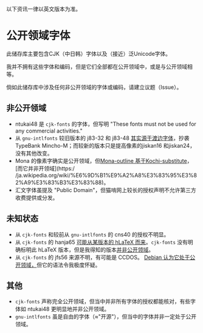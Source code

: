 以下资讯一律以英文版本为准。

# 公开领域字体

此储存库主要包含CJK（中日韩）字体以及（接近）泛Unicode字体。

我并不拥有这些字体和编码，但是它们全部都在公开领域中，或是与公开领域相等。

倘如此储存库中涉及任何非公开领域的字体或编码，请建立议题（Issue）。

## 非公开领域

* ntukai48 是 `cjk-fonts` 的字体，但写明 "These fonts must not be used for any commercial activities."
* 从 `gnu-intlfonts` 较旧版本的 j83-32 和 j83-48 [其实源于渡边字体](https://www.rpmfind.net/linux/RPM/opensuse/16.0/noarch/intlfonts-1.2.1-slfo.1.1.2.noarch.html)，抄袭TypeBank Mincho-M；而较新的版本只是提高像素的jiskan16 和jiskan24，没有其他改变。
* Mona 的像素字确实是公开领域，但[Mona-outline 基于Kochi-substitute](https://en.wikipedia.org/wiki/Mona_(font))，[而它并非开领域](https:/ /ja.wikipedia.org/wiki/%E6%9D%B1%E9%A2%A8%E3%83%95%E3%82%A9%E3%83%B3%E3%83%88)。
* 汇文字体虽提及 "Public Domain"，但猫啃网上较长的授权声明不允许第三方收费提供或分发。

## 未知状态

* 从 `cjk-fonts` 和较前从 `gnu-intlfonts` 的 cns40 的授权不明显。
* 从 `cjk-fonts` 的 hanja65 [可能从某版本的 hLaTeX 而来](https://ctan.org/pkg/cjk-fonts)。`cjk-fonts` 没有明确标明此 hLaTeX 版本，但是我得知的版本[并非公开领域](https://ctan.org/pkg/hlatex-fonts)。
* 从 `cjk-fonts` 的 jfs56 来源不明，有可能是 CCDOS。 [Debian 认为它处于公开领域，](https://sources.debian.org/src/hbf-jfs56/1.0-3.2/debian/copyright/)但它的语法令我极度怀疑。

## 其他

* `cjk-fonts` 声称完全公开领域，但当中并非所有字体的授权都能核对，有些字体如 ntukai48 更明显地并非公开领域。
* `gnu-intlfonts` 虽是自由的字体（≈"开源"），但当中的字体并非一定处于公开领域。
